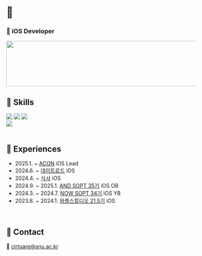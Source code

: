 # 🍓

### 🍎 iOS Developer 

<a href="https://www.gitanimals.org/en_US?utm_medium=image&utm_source=cirtuare&utm_content=line">
  <img
    src="https://render.gitanimals.org/lines/cirtuare"
    width="600"
    height="120"
  />
</a>
  

## 🍓 Skills
<div align="left">
	<img src="https://img.shields.io/badge/iOS-DC143C?style=flat&logo=ios&logoColor=white"> 
	<img src="https://img.shields.io/badge/Swift-F05138?style=flat&logo=swift&logoColor=white">
	<img src="https://img.shields.io/badge/UIKit-2396F3?style=flat&logo=uikit&logoColor=white">
	<br/>
	<img src="https://img.shields.io/badge/Python-3776AB?style=flat&logo=python&logoColor=white"> 
</div>

<br/>

## 🍓 Experiences
- 2025.1. ~ [ACON](https://github.com/SOPT-all/35-APPJAM-iOS-ACON) iOS Lead
- 2024.6. ~ [데이트로드](https://apps.apple.com/us/app/데이트로드-커플들이-직접-공유하는-데이트-코스/id6560104262) iOS
- 2024.4. ~ [식샤](https://apps.apple.com/kr/app/%EC%8B%9D%EC%83%A4-%EC%84%9C%EC%9A%B8%EB%8C%80%ED%95%99%EA%B5%90-%EC%8B%9D%EB%8B%A8-%EC%95%B1/id1032700617) iOS
- 2024.9. ~ 2025.1. [AND SOPT 35기](https://github.com/AND-SOPT-iOS/LeeSumin) iOS OB
- 2024.3. ~ 2024.7. [NOW SOPT 34기](https://github.com/NOW-SOPT-iOS-Part/LeeSumin-assignment) iOS YB
- 2023.8. ~ 2024.1. [와플스튜디오 21.5기](https://github.com/wafflestudio/seminar-2023) iOS
<br/>

## 🍓 Contact
  📧 cirtuare@snu.ac.kr
